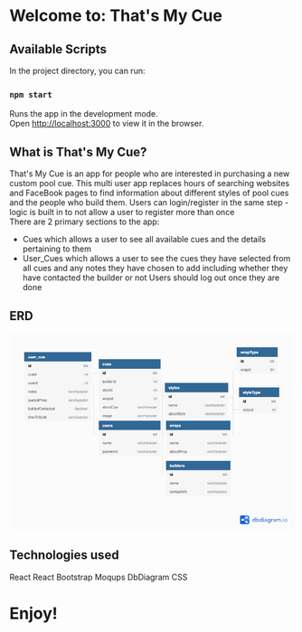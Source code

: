 # Welcome to: That's My Cue

## Available Scripts

In the project directory, you can run:

### `npm start`

Runs the app in the development mode.<br />
Open [http://localhost:3000](http://localhost:3000) to view it in the browser.

## What is That's My Cue?
That's My Cue is an app for people who are interested in purchasing a new custom pool cue.
This multi user app replaces hours of searching websites and FaceBook pages to find information about different styles of pool cues and the people who build them.
Users can login/register in the same step - logic is built in to not allow a user to register more than once
\
There are 2 primary sections to the app:
- Cues which allows a user to see all available cues and the details pertaining to them
- User_Cues which allows a user to see the cues they have selected from all cues and any notes they have chosen to add including whether they have contacted the builder or not
Users should log out once they are done

## ERD
![Thats My Cue ERD](./src/components/cue_images/Capstone_ERD.png)

## Technologies used
React
React Bootstrap
Moqups
DbDiagram
CSS

# Enjoy!
